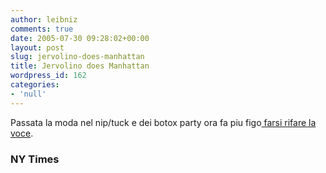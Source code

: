 ```yaml
---
author: leibniz
comments: true
date: 2005-07-30 09:28:02+00:00
layout: post
slug: jervolino-does-manhattan
title: Jervolino does Manhattan
wordpress_id: 162
categories:
- 'null'
---
```


Passata la moda nel nip/tuck e dei botox party ora fa piu figo[ farsi rifare la voce](http://www.nytimes.com/2005/07/21/fashion/thursdaystyles/21voice.html?ex=1279598400&en=8db17c665c6700a8&ei=5090&partner=rssuserland&emc=rss).  



### NY Times
